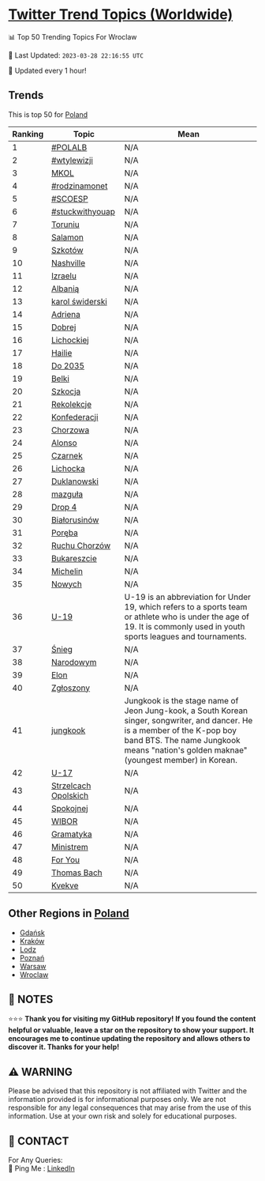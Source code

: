[Twitter Trend Topics (Worldwide)](https://github.com/ErcinDedeoglu/Twitter-Trend-Topics)
==========


📊 Top 50 Trending Topics For Wroclaw

📆 Last Updated: `2023-03-28 22:16:55 UTC`

🔧 Updated every 1 hour!


## Trends

This is top 50 for [Poland](</Poland>)

| Ranking | Topic | Mean |
| ------- | ------------ | ------------ |
| 1 | [#POLALB](http://twitter.com/search?q=%23POLALB) | N/A |
| 2 | [#wtylewizji](http://twitter.com/search?q=%23wtylewizji) | N/A |
| 3 | [MKOL](http://twitter.com/search?q=MKOL) | N/A |
| 4 | [#rodzinamonet](http://twitter.com/search?q=%23rodzinamonet) | N/A |
| 5 | [#SCOESP](http://twitter.com/search?q=%23SCOESP) | N/A |
| 6 | [#stuckwithyouap](http://twitter.com/search?q=%23stuckwithyouap) | N/A |
| 7 | [Toruniu](http://twitter.com/search?q=Toruniu) | N/A |
| 8 | [Salamon](http://twitter.com/search?q=Salamon) | N/A |
| 9 | [Szkotów](http://twitter.com/search?q=Szkot%c3%b3w) | N/A |
| 10 | [Nashville](http://twitter.com/search?q=Nashville) | N/A |
| 11 | [Izraelu](http://twitter.com/search?q=Izraelu) | N/A |
| 12 | [Albanią](http://twitter.com/search?q=Albani%c4%85) | N/A |
| 13 | [karol świderski](http://twitter.com/search?q=karol+%c5%9bwiderski) | N/A |
| 14 | [Adriena](http://twitter.com/search?q=Adriena) | N/A |
| 15 | [Dobrej](http://twitter.com/search?q=Dobrej) | N/A |
| 16 | [Lichockiej](http://twitter.com/search?q=Lichockiej) | N/A |
| 17 | [Hailie](http://twitter.com/search?q=Hailie) | N/A |
| 18 | [Do 2035](http://twitter.com/search?q=Do+2035) | N/A |
| 19 | [Belki](http://twitter.com/search?q=Belki) | N/A |
| 20 | [Szkocja](http://twitter.com/search?q=Szkocja) | N/A |
| 21 | [Rekolekcje](http://twitter.com/search?q=Rekolekcje) | N/A |
| 22 | [Konfederacji](http://twitter.com/search?q=Konfederacji) | N/A |
| 23 | [Chorzowa](http://twitter.com/search?q=Chorzowa) | N/A |
| 24 | [Alonso](http://twitter.com/search?q=Alonso) | N/A |
| 25 | [Czarnek](http://twitter.com/search?q=Czarnek) | N/A |
| 26 | [Lichocka](http://twitter.com/search?q=Lichocka) | N/A |
| 27 | [Duklanowski](http://twitter.com/search?q=Duklanowski) | N/A |
| 28 | [mazguła](http://twitter.com/search?q=mazgu%c5%82a) | N/A |
| 29 | [Drop 4](http://twitter.com/search?q=Drop+4) | N/A |
| 30 | [Białorusinów](http://twitter.com/search?q=Bia%c5%82orusin%c3%b3w) | N/A |
| 31 | [Poręba](http://twitter.com/search?q=Por%c4%99ba) | N/A |
| 32 | [Ruchu Chorzów](http://twitter.com/search?q=Ruchu+Chorz%c3%b3w) | N/A |
| 33 | [Bukareszcie](http://twitter.com/search?q=Bukareszcie) | N/A |
| 34 | [Michelin](http://twitter.com/search?q=Michelin) | N/A |
| 35 | [Nowych](http://twitter.com/search?q=Nowych) | N/A |
| 36 | [U-19](http://twitter.com/search?q=U-19) | U-19 is an abbreviation for Under 19, which refers to a sports team or athlete who is under the age of 19. It is commonly used in youth sports leagues and tournaments. |
| 37 | [Śnieg](http://twitter.com/search?q=%c5%9anieg) | N/A |
| 38 | [Narodowym](http://twitter.com/search?q=Narodowym) | N/A |
| 39 | [Elon](http://twitter.com/search?q=Elon) | N/A |
| 40 | [Zgłoszony](http://twitter.com/search?q=Zg%c5%82oszony) | N/A |
| 41 | [jungkook](http://twitter.com/search?q=jungkook) | Jungkook is the stage name of Jeon Jung-kook, a South Korean singer, songwriter, and dancer. He is a member of the K-pop boy band BTS. The name Jungkook means "nation's golden maknae" (youngest member) in Korean. |
| 42 | [U-17](http://twitter.com/search?q=U-17) | N/A |
| 43 | [Strzelcach Opolskich](http://twitter.com/search?q=Strzelcach+Opolskich) | N/A |
| 44 | [Spokojnej](http://twitter.com/search?q=Spokojnej) | N/A |
| 45 | [WIBOR](http://twitter.com/search?q=WIBOR) | N/A |
| 46 | [Gramatyka](http://twitter.com/search?q=Gramatyka) | N/A |
| 47 | [Ministrem](http://twitter.com/search?q=Ministrem) | N/A |
| 48 | [For You](http://twitter.com/search?q=For+You) | N/A |
| 49 | [Thomas Bach](http://twitter.com/search?q=Thomas+Bach) | N/A |
| 50 | [Kvekve](http://twitter.com/search?q=Kvekve) | N/A |



## Other Regions in [Poland](</Poland>)

* [Gdańsk](</Poland/Gdańsk.md>)
* [Kraków](</Poland/Kraków.md>)
* [Lodz](</Poland/Lodz.md>)
* [Poznań](</Poland/Poznań.md>)
* [Warsaw](</Poland/Warsaw.md>)
* [Wroclaw](</Poland/Wroclaw.md>)



## 📝 NOTES

⭐⭐⭐ **Thank you for visiting my GitHub repository! If you found the content helpful or valuable, leave a star on the repository to show your support. It encourages me to continue updating the repository and allows others to discover it. Thanks for your help!**


## ⚠️ WARNING

Please be advised that this repository is not affiliated with Twitter and the information provided is for informational purposes only. We are not responsible for any legal consequences that may arise from the use of this information. Use at your own risk and solely for educational purposes.


## 📨 CONTACT

 For Any Queries:  
            🏓 Ping Me : [LinkedIn](https://www.linkedin.com/in/ercindedeoglu/)
